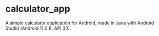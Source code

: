# calculator_app
A simple calculator application for Android, made in Java with Android Studid (Android 11.0 R, API 30).
